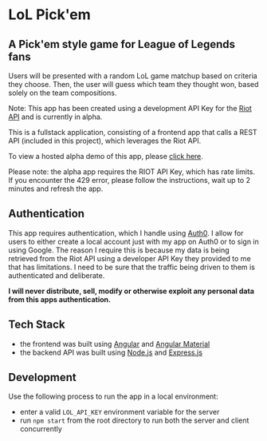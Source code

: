 # LoL Pick'em

## A Pick'em style game for League of Legends fans

Users will be presented with a random LoL game matchup based on criteria they choose. Then, the user will guess which team they thought won, based solely on the team compositions.

Note: This app has been created using a development API Key for the [Riot API](https://developer.riotgames.com/) and is currently in alpha.

This is a fullstack application, consisting of a frontend app that calls a REST API (included in this project), which leverages the Riot API.

To view a hosted alpha demo of this app, please [click here](https://lolpickem.netlify.com/).

Please note: the alpha app requires the RIOT API Key, which has rate limits. If you encounter the 429 error, please follow the instructions, wait up to 2 minutes and refresh the app.

## Authentication

This app requires authentication, which I handle using [Auth0](https://auth0.com/). I allow for users to either create a local account just with my app on Auth0 or to sign in using Google. The reason I require this is because my data is being retrieved from the Riot API using a developer API Key they provided to me that has limitations. I need to be sure that the traffic being driven to them is authenticated and deliberate.

**I will never distribute, sell, modify or otherwise exploit any personal data from this apps authentication.**

## Tech Stack

- the frontend was built using [Angular](https://angular.io/) and [Angular Material](https://material.angular.io/)
- the backend API was built using [Node.js](https://nodejs.org/en/) and [Express.js](https://expressjs.com/)

## Development

Use the following process to run the app in a local environment:

- enter a valid `LOL_API_KEY` environment variable for the server
- run `npm start` from the root directory to run both the server and client concurrently
